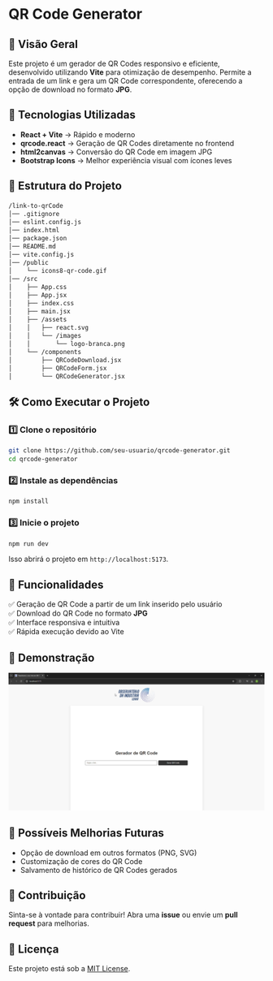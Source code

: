 # QR Code Generator

## 📌 Visão Geral
Este projeto é um gerador de QR Codes responsivo e eficiente, desenvolvido utilizando **Vite** para otimização de desempenho. Permite a entrada de um link e gera um QR Code correspondente, oferecendo a opção de download no formato **JPG**.

## 🚀 Tecnologias Utilizadas
- **React + Vite** → Rápido e moderno
- **qrcode.react** → Geração de QR Codes diretamente no frontend
- **html2canvas** → Conversão do QR Code em imagem JPG
- **Bootstrap Icons** → Melhor experiência visual com ícones leves

## 📂 Estrutura do Projeto
```
/link-to-qrCode
│── .gitignore
│── eslint.config.js
│── index.html
│── package.json
│── README.md
│── vite.config.js
│── /public
│    └── icons8-qr-code.gif
│── /src
│    ├── App.css
│    ├── App.jsx
│    ├── index.css
│    ├── main.jsx
│    ├── /assets
│    │   ├── react.svg
│    │   └── /images
│    │       └── logo-branca.png
│    └── /components
│        ├── QRCodeDownload.jsx
│        ├── QRCodeForm.jsx
│        └── QRCodeGenerator.jsx
```

## 🛠️ Como Executar o Projeto
### 1️⃣ Clone o repositório
```sh
git clone https://github.com/seu-usuario/qrcode-generator.git
cd qrcode-generator
```

### 2️⃣ Instale as dependências
```sh
npm install
```

### 3️⃣ Inicie o projeto
```sh
npm run dev
```
Isso abrirá o projeto em `http://localhost:5173`.

## 🎯 Funcionalidades
✅ Geração de QR Code a partir de um link inserido pelo usuário  
✅ Download do QR Code no formato **JPG**  
✅ Interface responsiva e intuitiva  
✅ Rápida execução devido ao Vite  

## 📸 Demonstração
![Demonstração do Projeto](src/assets/images/demonstracao.gif)

## 📌 Possíveis Melhorias Futuras
- Opção de download em outros formatos (PNG, SVG)
- Customização de cores do QR Code
- Salvamento de histórico de QR Codes gerados

## 🤝 Contribuição
Sinta-se à vontade para contribuir! Abra uma **issue** ou envie um **pull request** para melhorias.

## 📜 Licença
Este projeto está sob a [MIT License](LICENSE).